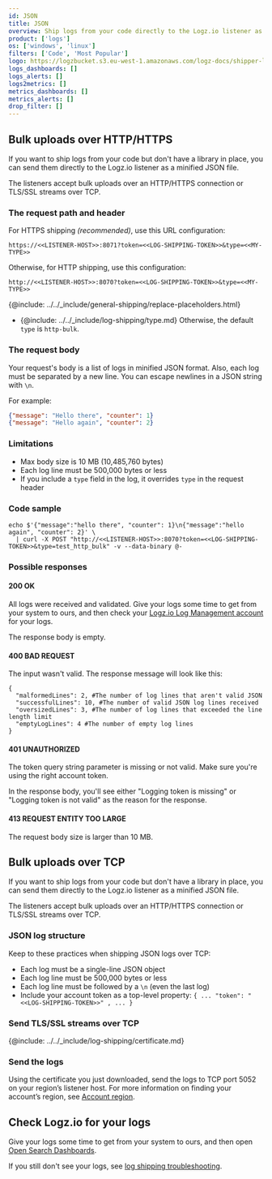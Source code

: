 ```yaml
---
id: JSON
title: JSON
overview: Ship logs from your code directly to the Logz.io listener as a minified JavaScript Object Notation (JSON) file, a standard text-based format for representing structured data based on JavaScript object syntax.
product: ['logs']
os: ['windows', 'linux']
filters: ['Code', 'Most Popular']
logo: https://logzbucket.s3.eu-west-1.amazonaws.com/logz-docs/shipper-logos/json.svg
logs_dashboards: []
logs_alerts: []
logs2metrics: []
metrics_dashboards: []
metrics_alerts: []
drop_filter: []
---
```



## Bulk uploads over HTTP/HTTPS

If you want to ship logs from your code but don't have a library in place, you can send them directly to the Logz.io listener as a minified JSON file.

The listeners accept bulk uploads over an HTTP/HTTPS connection or TLS/SSL streams over TCP.

### The request path and header

For HTTPS shipping _(recommended)_, use this URL configuration:

```
https://<<LISTENER-HOST>>:8071?token=<<LOG-SHIPPING-TOKEN>>&type=<<MY-TYPE>>
```

Otherwise, for HTTP shipping, use this configuration:

```
http://<<LISTENER-HOST>>:8070?token=<<LOG-SHIPPING-TOKEN>>&type=<<MY-TYPE>>
```

{@include: ../../_include/general-shipping/replace-placeholders.html}

* {@include: ../../_include/log-shipping/type.md} Otherwise, the default `type` is `http-bulk`.


### The request body

Your request's body is a list of logs in minified JSON format. Also, each log must be separated by a new line. You can escape newlines in a JSON string with `\n`.

For example:

```json
{"message": "Hello there", "counter": 1}
{"message": "Hello again", "counter": 2}
```

### Limitations

* Max body size is 10 MB (10,485,760 bytes)
* Each log line must be 500,000 bytes or less
* If you include a `type` field in the log, it overrides `type` in the request header


### Code sample

```shell
echo $'{"message":"hello there", "counter": 1}\n{"message":"hello again", "counter": 2}' \
  | curl -X POST "http://<<LISTENER-HOST>>:8070?token=<<LOG-SHIPPING-TOKEN>>&type=test_http_bulk" -v --data-binary @-
```

### Possible responses

#### 200 OK

All logs were received and validated. Give your logs some time to get from your system to ours, and then check your [Logz.io Log Management account](https://app.logz.io/#/dashboard/osd) for your logs.

The response body is empty.

#### 400 BAD REQUEST

The input wasn't valid. The response message will look like this:


```
{
  "malformedLines": 2, #The number of log lines that aren't valid JSON
  "successfulLines": 10, #The number of valid JSON log lines received
  "oversizedLines": 3, #The number of log lines that exceeded the line length limit
  "emptyLogLines": 4 #The number of empty log lines
}
```

#### 401 UNAUTHORIZED

The token query string parameter is missing or not valid.
Make sure you're using the right account token.

In the response body, you'll see either "Logging token is missing" or "Logging token is not valid" as the reason for the response.

#### 413 REQUEST ENTITY TOO LARGE

The request body size is larger than 10 MB.
 

## Bulk uploads over TCP



If you want to ship logs from your code but don't have a library in place, you can send them directly to the Logz.io listener as a minified JSON file.

The listeners accept bulk uploads over an HTTP/HTTPS connection or TLS/SSL streams over TCP.


### JSON log structure


Keep to these practices when shipping JSON logs over TCP:

* Each log must be a single-line JSON object
* Each log line must be 500,000 bytes or less
* Each log line must be followed by a `\n` (even the last log)
* Include your account token as a top-level property: `{ ... "token": "<<LOG-SHIPPING-TOKEN>>" , ... }`

### Send TLS/SSL streams over TCP


{@include: ../../_include/log-shipping/certificate.md}


### Send the logs

Using the certificate you just downloaded, send the logs to TCP port 5052 on your region’s listener host. For more information on finding your account’s region, see [Account region](https://docs.logz.io/user-guide/accounts/account-region.html).


## Check Logz.io for your logs

Give your logs some time to get from your system to ours, and then open [Open Search Dashboards](https://app.logz.io/#/dashboard/osd).

If you still don't see your logs, see [log shipping troubleshooting](https://docs.logz.io/user-guide/log-shipping/log-shipping-troubleshooting.html).
